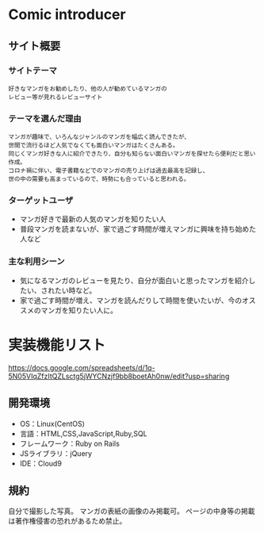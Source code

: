 # Comic introducer

## サイト概要
### サイトテーマ
    好きなマンガをお勧めしたり、他の人が勧めているマンガの
    レビュー等が見れるレビューサイト

### テーマを選んだ理由
    マンガが趣味で、いろんなジャンルのマンガを幅広く読んできたが、
    世間で流行るほど人気でなくても面白いマンガはたくさんある。
    同じくマンガ好きな人に紹介できたり、自分も知らない面白いマンガを探せたら便利だと思い作成。
    コロナ禍に伴い、電子書籍などでのマンガの売り上げは過去最高を記録し、
    世の中の需要も高まっているので、時勢にも合っていると思われる。

### ターゲットユーザ
  - マンガ好きで最新の人気のマンガを知りたい人
  - 普段マンガを読まないが、家で過ごす時間が増えマンガに興味を持ち始めた人など

### 主な利用シーン
  - 気になるマンガのレビューを見たり、自分が面白いと思ったマンガを紹介したい、されたい時など。
  - 家で過ごす時間が増え、マンガを読んだりして時間を使いたいが、今のオススメのマンガを知りたい人に。



# 実装機能リスト
  https://docs.google.com/spreadsheets/d/1q-5N05VIqZfzItQZLsctg5jWYCNzjf9bb8boetAh0nw/edit?usp=sharing

## 開発環境
- OS：Linux(CentOS)
- 言語：HTML,CSS,JavaScript,Ruby,SQL
- フレームワーク：Ruby on Rails
- JSライブラリ：jQuery
- IDE：Cloud9

## 規約
   自分で撮影した写真。
   マンガの表紙の画像のみ掲載可。
   ページの中身等の掲載は著作権侵害の恐れがあるため禁止。